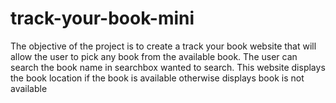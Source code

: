 # track-your-book-mini
The objective of the project is to create a track your book website that will allow the user to pick any book from the available book.
The user can search the book name in searchbox wanted to search.
This website displays the book location if the book is available otherwise displays book is not available
